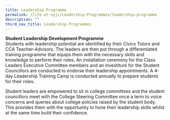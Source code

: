 ```yaml
---
title: Leadership Programme
permalink: /life-at-nyjc/Leadership-Programmes/leadership-programme
description: ""
third_nav_title: Leadership Programmes
---
```

<p><strong>Student Leadership Development Programme</strong><br />Students with leadership potential are identified by their Civics Tutors and CCA Teacher-Advisors. The leaders are then put through a differentiated training programme that equips them with the necessary skills and knowledge to perform their roles. An installation ceremony for the Class Leaders Executive Committee members and an investiture for the Student Councillors are conducted to endorse their leadership appointments. A 4-day Leadership Training Camp is conducted annually to prepare students for their roles.</p>
<p>Student leaders are empowered to sit in college committees and the student councillors meet with the College Steering Committee once a term to voice concerns and queries about college policies raised by the student body. This provides them with the opportunity to hone their leadership skills whilst at the same time build their confidence.</p>
